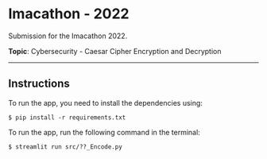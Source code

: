 # Imacathon - 2022

Submission for the Imacathon 2022.

**Topic**: Cybersecurity - Caesar Cipher Encryption and Decryption
____________________________________________________________________________________________________

## Instructions

To run the app, you need to install the dependencies using:

    $ pip install -r requirements.txt

To run the app, run the following command in the terminal:

    $ streamlit run src/??_Encode.py
##